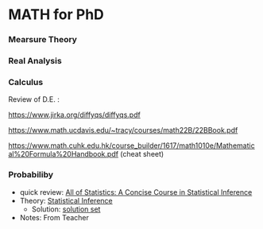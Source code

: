 # MATH for PhD


### Mearsure Theory

### Real Analysis

### Calculus

Review of D.E. :

https://www.jirka.org/diffyqs/diffyqs.pdf

https://www.math.ucdavis.edu/~tracy/courses/math22B/22BBook.pdf  

https://www.math.cuhk.edu.hk/course_builder/1617/math1010e/Mathematical%20Formula%20Handbook.pdf (cheat sheet)

### Probabiliby

- quick review: [All of Statistics: A Concise Course in
Statistical Inference ](https://www.ic.unicamp.br/~wainer/cursos/1s2013/ml/livro.pdf)
- Theory: [Statistical Inference](https://fsalamri.files.wordpress.com/2015/02/casella_berger_statistical_inference1.pdf)
  - Solution: [solution set](http://contacts.ucalgary.ca/info/math/files/info/unitis/courses/STAT723/W2010/LEC1/STAT723-W10-LEC1-Publisher%27s-Solution-to-All-Problems-in-Text.pdf)
- Notes: From Teacher


